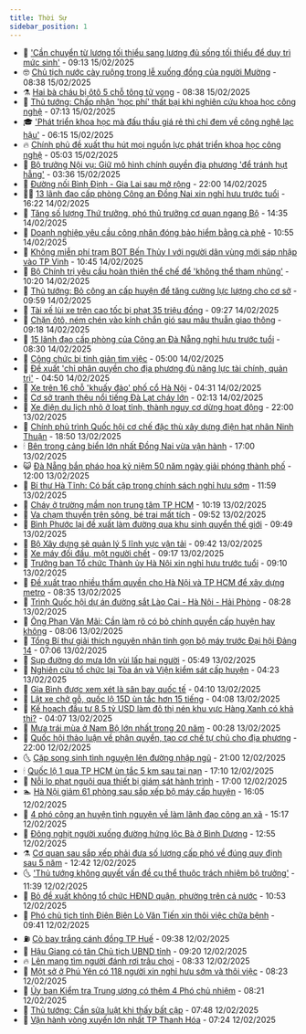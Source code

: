 ```yaml
---
title: Thời Sự
sidebar_position: 1
---
```


<!-- vnexpress-thoi-su:START -->
- 🦒 [&#39;Cần chuyển từ lương tối thiểu sang lương đủ sống tối thiểu để duy trì mức sinh&#39;](https://vnexpress.net/can-chuyen-tu-luong-toi-thieu-sang-luong-du-song-toi-thieu-de-duy-tri-muc-sinh-4849923.html) - 09:13 15/02/2025
- 🤓 [Chủ tịch nước cày ruộng trong lễ xuống đồng của người Mường](https://vnexpress.net/chu-tich-nuoc-cay-ruong-trong-le-xuong-dong-cua-nguoi-muong-4849913.html) - 08:38 15/02/2025
- ⚗️ [Hai bà cháu bị ôtô 5 chỗ tông tử vong](https://vnexpress.net/hai-ba-chau-bi-oto-5-cho-tong-tu-vong-4849927.html) - 08:38 15/02/2025
- 🌊 [Thủ tướng: Chấp nhận &#39;học phí&#39; thất bại khi nghiên cứu khoa học công nghệ](https://vnexpress.net/thu-tuong-chap-nhan-hoc-phi-that-bai-khi-nghien-cuu-khoa-hoc-cong-nghe-4849886.html) - 07:13 15/02/2025
- 🎓 [&#39;Phát triển khoa học mà đấu thầu giá rẻ thì chỉ đem về công nghệ lạc hậu&#39;](https://vnexpress.net/phat-trien-khoa-hoc-ma-dau-thau-gia-re-thi-chi-dem-ve-cong-nghe-lac-hau-4849876.html) - 06:15 15/02/2025
- 🔥 [Chính phủ đề xuất thu hút mọi nguồn lực phát triển khoa học công nghệ](https://vnexpress.net/chinh-phu-de-xuat-thu-hut-moi-nguon-luc-phat-trien-khoa-hoc-cong-nghe-4849824.html) - 05:03 15/02/2025
- 🦏 [Bộ trưởng Nội vụ: Giữ mô hình chính quyền địa phương &#39;để tránh hụt hẫng&#39;](https://vnexpress.net/bo-truong-noi-vu-giu-mo-hinh-chinh-quyen-dia-phuong-de-tranh-hut-hang-4849833.html) - 03:36 15/02/2025
- 👺 [Đường nối Bình Định - Gia Lai sau mở rộng](https://vnexpress.net/duong-noi-binh-dinh-gia-lai-sau-mo-rong-4849012.html) - 22:00 14/02/2025
- 🧑‍🏫 [13 lãnh đạo cấp phòng Công an Đồng Nai xin nghỉ hưu trước tuổi](https://vnexpress.net/13-lanh-dao-cap-phong-cong-an-dong-nai-xin-nghi-huu-truoc-tuoi-4849719.html) - 16:22 14/02/2025
- 🚦 [Tăng số lượng Thứ trưởng, phó thủ trưởng cơ quan ngang Bộ](https://vnexpress.net/tang-so-luong-thu-truong-pho-thu-truong-co-quan-ngang-bo-4849721.html) - 14:35 14/02/2025
- 🎉 [Doanh nghiệp yêu cầu công nhân đóng bảo hiểm bằng cà phê](https://vnexpress.net/doanh-nghiep-yeu-cau-cong-nhan-dong-bao-hiem-bang-ca-phe-4849587.html) - 10:55 14/02/2025
- 🦒 [Không miễn phí trạm BOT Bến Thủy I với người dân vùng mới sáp nhập vào TP Vinh](https://vnexpress.net/khong-mien-phi-tram-bot-ben-thuy-i-voi-nguoi-dan-vung-moi-sap-nhap-vao-tp-vinh-4849668.html) - 10:45 14/02/2025
- 🤗 [Bộ Chính trị yêu cầu hoàn thiện thể chế để &#39;không thể tham nhũng&#39;](https://vnexpress.net/bo-chinh-tri-yeu-cau-hoan-thien-the-che-de-khong-the-tham-nhung-4849660.html) - 10:20 14/02/2025
- 💼 [Thủ tướng: Bỏ công an cấp huyện để tăng cường lực lượng cho cơ sở](https://vnexpress.net/thu-tuong-bo-cong-an-cap-huyen-de-tang-cuong-luc-luong-cho-co-so-4849640.html) - 09:59 14/02/2025
- 🤩 [Tài xế lùi xe trên cao tốc bị phạt 35 triệu đồng](https://vnexpress.net/tai-xe-lui-xe-tren-cao-toc-bi-phat-35-trieu-dong-4849650.html) - 09:27 14/02/2025
- 🤡 [Chặn ôtô, ném chén vào kính chắn gió sau mâu thuẫn giao thông](https://vnexpress.net/chan-oto-nem-chen-vao-kinh-chan-gio-sau-mau-thuan-giao-thong-4849618.html) - 09:18 14/02/2025
- 💯 [15 lãnh đạo cấp phòng của Công an Đà Nẵng nghỉ hưu trước tuổi](https://vnexpress.net/15-lanh-dao-cap-phong-cua-cong-an-da-nang-nghi-huu-truoc-tuoi-4849567.html) - 08:30 14/02/2025
- 👺 [Công chức bị tinh giản tìm việc](https://vnexpress.net/cong-chuc-bi-tinh-gian-tim-viec-4849234.html) - 05:00 14/02/2025
- 🌮 [Đề xuất &#39;chỉ phân quyền cho địa phương đủ năng lực tài chính, quản trị&#39;](https://vnexpress.net/de-xuat-chi-phan-quyen-cho-dia-phuong-du-nang-luc-tai-chinh-quan-tri-4849431.html) - 04:50 14/02/2025
- 🥸 [Xe trên 16 chỗ &#39;khuấy đảo&#39; phố cổ Hà Nội](https://vnexpress.net/xe-tren-16-cho-khuay-dao-pho-co-ha-noi-4848784.html) - 04:31 14/02/2025
- 🐻 [Cơ sở tranh thêu nổi tiếng Đà Lạt cháy lớn](https://vnexpress.net/co-so-tranh-theu-noi-tieng-da-lat-chay-lon-4849389.html) - 02:13 14/02/2025
- 👀 [Xe điện du lịch nhỏ ở loạt tỉnh, thành nguy cơ dừng hoạt động](https://vnexpress.net/xe-dien-du-lich-nho-o-loat-tinh-thanh-nguy-co-dung-hoat-dong-4849253.html) - 22:00 13/02/2025
- 🤔 [Chính phủ trình Quốc hội cơ chế đặc thù xây dựng điện hạt nhân Ninh Thuận](https://vnexpress.net/chinh-phu-trinh-quoc-hoi-co-che-dac-thu-xay-dung-dien-hat-nhan-ninh-thuan-4849272.html) - 18:50 13/02/2025
- 🕯 [Bên trong cảng biển lớn nhất Đồng Nai vừa vận hành](https://vnexpress.net/ben-trong-cang-bien-lon-nhat-dong-nai-vua-van-hanh-4849201.html) - 17:00 13/02/2025
- 😺 [Đà Nẵng bắn pháo hoa kỷ niệm 50 năm ngày giải phóng thành phố](https://vnexpress.net/da-nang-ban-phao-hoa-ky-niem-50-nam-ngay-giai-phong-thanh-pho-4849263.html) - 12:00 13/02/2025
- 🦆 [Bí thư Hà Tĩnh: Có bất cập trong chính sách nghỉ hưu sớm](https://vnexpress.net/bi-thu-ha-tinh-co-bat-cap-trong-chinh-sach-nghi-huu-som-4849209.html) - 11:59 13/02/2025
- 🧰 [Cháy ở trường mầm non trung tâm TP HCM](https://vnexpress.net/chay-o-truong-mam-non-trung-tam-tp-hcm-4849248.html) - 10:19 13/02/2025
- 🦍 [Va chạm thuyền trên sông, bé trai mất tích](https://vnexpress.net/va-cham-thuyen-tren-song-be-trai-mat-tich-4849223.html) - 09:52 13/02/2025
- 🧰 [Bình Phước lại đề xuất làm đường qua khu sinh quyển thế giới](https://vnexpress.net/binh-phuoc-lai-de-xuat-lam-duong-qua-khu-sinh-quyen-the-gioi-4849202.html) - 09:49 13/02/2025
- 💃 [Bộ Xây dựng sẽ quản lý 5 lĩnh vực vận tải](https://vnexpress.net/bo-xay-dung-se-quan-ly-5-linh-vuc-van-tai-4849184.html) - 09:42 13/02/2025
- 🧰 [Xe máy đối đầu, một người chết](https://vnexpress.net/xe-may-doi-dau-mot-nguoi-chet-4849151.html) - 09:17 13/02/2025
- 🚀 [Trưởng ban Tổ chức Thành ủy Hà Nội xin nghỉ hưu trước tuổi](https://vnexpress.net/truong-ban-to-chuc-thanh-uy-ha-noi-xin-nghi-huu-truoc-tuoi-4849165.html) - 09:10 13/02/2025
- 🎊 [Đề xuất trao nhiều thẩm quyền cho Hà Nội và TP HCM để xây dựng metro](https://vnexpress.net/de-xuat-trao-nhieu-tham-quyen-cho-ha-noi-va-tp-hcm-de-xay-dung-metro-4849146.html) - 08:35 13/02/2025
- 🤭 [Trình Quốc hội dự án đường sắt Lào Cai - Hà Nội - Hải Phòng](https://vnexpress.net/trinh-quoc-hoi-du-an-duong-sat-lao-cai-ha-noi-hai-phong-4849129.html) - 08:28 13/02/2025
- 🤗 [Ông Phan Văn Mãi: Cần làm rõ có bỏ chính quyền cấp huyện hay không](https://vnexpress.net/ong-phan-van-mai-can-lam-ro-co-bo-chinh-quyen-cap-huyen-hay-khong-4849063.html) - 08:06 13/02/2025
- 🌈 [Tổng Bí thư giải thích nguyên nhân tinh gọn bộ máy trước Đại hội Đảng 14](https://vnexpress.net/tong-bi-thu-giai-thich-nguyen-nhan-tinh-gon-bo-may-truoc-dai-hoi-dang-14-4849055.html) - 07:06 13/02/2025
- 🦣 [Sụp đường do mưa lớn vùi lấp hai người](https://vnexpress.net/sup-duong-do-mua-lon-vui-lap-hai-nguoi-4849062.html) - 05:49 13/02/2025
- 🎡 [Nghiên cứu tổ chức lại Tòa án và Viện kiểm sát cấp huyện](https://vnexpress.net/nghien-cuu-to-chuc-lai-toa-an-va-vien-kiem-sat-cap-huyen-4848996.html) - 04:23 13/02/2025
- 🦏 [Gia Bình được xem xét là sân bay quốc tế](https://vnexpress.net/gia-binh-duoc-xem-xet-la-san-bay-quoc-te-4849015.html) - 04:10 13/02/2025
- 🎊 [Lật xe chở gỗ, quốc lộ 15D ùn tắc hơn 15 tiếng](https://vnexpress.net/lat-xe-cho-go-quoc-lo-15d-un-tac-hon-15-tieng-4849004.html) - 04:08 13/02/2025
- 🫶 [Kế hoạch đầu tư 8,5 tỷ USD làm đô thị nén khu vực Hàng Xanh có khả thi?](https://vnexpress.net/ke-hoach-dau-tu-8-5-ty-usd-lam-do-thi-nen-khu-vuc-hang-xanh-co-kha-thi-4848864.html) - 04:07 13/02/2025
- 🤔 [Mưa trái mùa ở Nam Bộ lớn nhất trong 20 năm](https://vnexpress.net/mua-trai-mua-o-nam-bo-lon-nhat-trong-20-nam-4848888.html) - 00:28 13/02/2025
- 🤠 [Quốc hội thảo luận về phân quyền, tạo cơ chế tự chủ cho địa phương](https://vnexpress.net/quoc-hoi-thao-luan-ve-phan-quyen-tao-co-che-tu-chu-cho-dia-phuong-4848847.html) - 22:00 12/02/2025
- 🌜 [Cặp song sinh tình nguyện lên đường nhập ngũ](https://vnexpress.net/cap-song-sinh-tinh-nguyen-len-duong-nhap-ngu-4848556.html) - 21:00 12/02/2025
- 🕯 [Quốc lộ 1 qua TP HCM ùn tắc 5 km sau tai nạn](https://vnexpress.net/quoc-lo-1-qua-tp-hcm-un-tac-5-km-sau-tai-nan-4848863.html) - 17:10 12/02/2025
- 🤔 [Nỗi lo phạt nguội qua thiết bị giám sát hành trình](https://vnexpress.net/noi-lo-phat-nguoi-qua-thiet-bi-giam-sat-hanh-trinh-4848482.html) - 17:00 12/02/2025
- 🏊 [Hà Nội giảm 61 phòng sau sắp xếp bộ máy cấp huyện](https://vnexpress.net/ha-noi-giam-61-phong-sau-sap-xep-bo-may-cap-huyen-4848842.html) - 16:05 12/02/2025
- 🌮 [4 phó công an huyện tình nguyện về làm lãnh đạo công an xã](https://vnexpress.net/4-pho-cong-an-huyen-tinh-nguyen-ve-lam-lanh-dao-cong-an-xa-4848838.html) - 15:17 12/02/2025
- 🫣 [Đông nghịt người xuống đường hứng lộc Bà ở Bình Dương](https://vnexpress.net/dong-nghit-nguoi-xuong-duong-hung-loc-ba-o-binh-duong-4848813.html) - 12:55 12/02/2025
- ⚗️ [Cơ quan sau sắp xếp phải đưa số lượng cấp phó về đúng quy định sau 5 năm](https://vnexpress.net/co-quan-sau-sap-xep-phai-dua-so-luong-cap-pho-ve-dung-quy-dinh-sau-5-nam-4848815.html) - 12:42 12/02/2025
- 🌜 [&#39;Thủ tướng không quyết vấn đề cụ thể thuộc trách nhiệm bộ trưởng&#39;](https://vnexpress.net/thu-tuong-khong-quyet-van-de-cu-the-thuoc-trach-nhiem-bo-truong-4848806.html) - 11:39 12/02/2025
- 🌁 [Bỏ đề xuất không tổ chức HĐND quận, phường trên cả nước](https://vnexpress.net/bo-de-xuat-khong-to-chuc-hdnd-quan-phuong-tren-ca-nuoc-4848768.html) - 10:53 12/02/2025
- 🐲 [Phó chủ tịch tỉnh Điện Biên Lò Văn Tiến xin thôi việc chữa bệnh](https://vnexpress.net/pho-chu-tich-tinh-dien-bien-lo-van-tien-xin-thoi-viec-chua-benh-4848744.html) - 09:41 12/02/2025
- ⛽️ [Cò bay trắng cánh đồng TP Huế](https://vnexpress.net/co-bay-trang-canh-dong-tp-hue-4848553.html) - 09:38 12/02/2025
- 🗽 [Hậu Giang có tân Chủ tịch UBND tỉnh](https://vnexpress.net/hau-giang-co-tan-chu-tich-ubnd-tinh-4848727.html) - 09:20 12/02/2025
- 🔥 [Lên mạng tìm người đánh rơi trâu chọi](https://vnexpress.net/len-mang-tim-nguoi-danh-roi-trau-choi-4848645.html) - 08:33 12/02/2025
- 💯 [Một sở ở Phú Yên có 118 người xin nghỉ hưu sớm và thôi việc](https://vnexpress.net/mot-so-o-phu-yen-co-118-nguoi-xin-nghi-huu-som-va-thoi-viec-4848689.html) - 08:23 12/02/2025
- 🦆 [Ủy ban Kiểm tra Trung ương có thêm 4 Phó chủ nhiệm](https://vnexpress.net/uy-ban-kiem-tra-trung-uong-co-them-4-pho-chu-nhiem-4848686.html) - 08:21 12/02/2025
- 🫣 [Thủ tướng: Cần sửa luật khi thấy bất cập](https://vnexpress.net/thu-tuong-can-sua-luat-khi-thay-bat-cap-4848617.html) - 07:48 12/02/2025
- 🤡 [Vận hành vòng xuyến lớn nhất TP Thanh Hóa](https://vnexpress.net/van-hanh-vong-xuyen-lon-nhat-tp-thanh-hoa-4848588.html) - 07:24 12/02/2025<!-- vnexpress-thoi-su:END -->